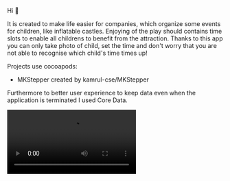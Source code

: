 Hi :wave: 

It is created to make life easier for companies, which organize some events for children, like inflatable castles. Enjoying of the play should contains time slots to enable all childrens to benefit from the attraction. Thanks to this app you can only take photo of child, set the time and don't worry that you are not able to recognise which child's time times up!

Projects use cocoapods: 
* MKStepper created by kamrul-cse/MKStepper

Furthermore to better user experience to keep data even when the application is terminated I used Core Data. 

![Demo](https://user-images.githubusercontent.com/62150130/135710841-6ad7d14e-78ac-40a2-8723-4c98bc99ab72.mov)
